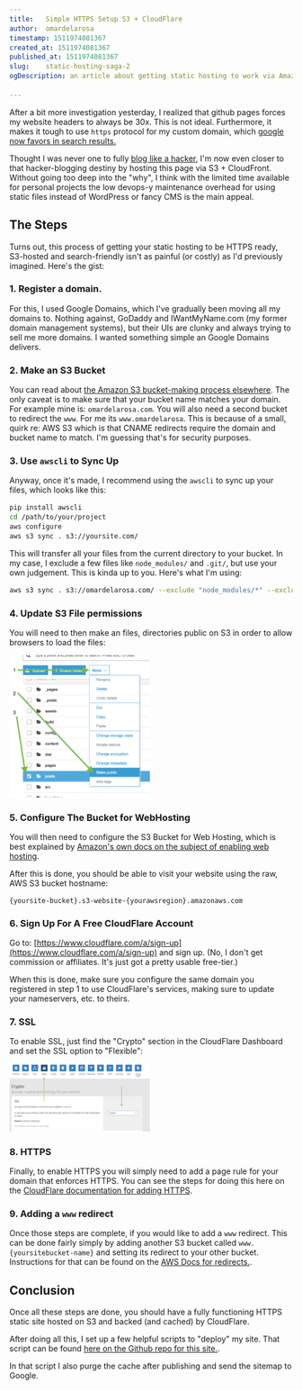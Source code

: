 ```yaml
---
title:   Simple HTTPS Setup S3 + CloudFlare
author:  omardelarosa
timestamp: 1511974081367
created_at: 1511974081367
published_at: 1511974081367
slug:    static-hosting-saga-2
ogDescription: an article about getting static hosting to work via Amazon S3 and kinda sorta blogging like a hacker

---
```


After a bit more investigation yesterday, I realized that github pages forces my website headers to always be 30x.  This is not ideal. Furthermore, it makes it tough to use `https` protocol for my custom domain, which [google now favors in search results.](https://thenextweb.com/google/2015/12/17/unsecured-websites-are-about-to-get-hammered-in-googles-search-ranking/)

Thought I was never one to fully [blog like a hacker](http://tom.preston-werner.com/2008/11/17/blogging-like-a-hacker.html), I'm now even closer to that hacker-blogging destiny by hosting this page via S3 + CloudFront.  Without going too deep into the "why", I think with the limited time available for personal projects the low devops-y maintenance overhead for using static files instead of WordPress or fancy CMS is the main appeal.

## The Steps

Turns out, this process of getting your static hosting to be HTTPS ready, S3-hosted and search-friendly isn't as painful (or costly) as I'd previously imagined.  Here's the gist:

### 1. Register a domain.

For this, I used Google Domains, which I've gradually been moving all my domains to.  Nothing against, GoDaddy and IWantMyName.com (my former domain management systems), but their UIs are clunky and always trying to sell me more domains.  I wanted something simple an Google Domains delivers.

### 2. Make an S3 Bucket

You can read about [the Amazon S3 bucket-making process elsewhere](http://docs.aws.amazon.com/AmazonS3/latest/user-guide/create-bucket.html).  The only caveat is to make sure that your bucket name matches your domain.  For example mine is: `omardelarosa.com`.  You will also need a second bucket to redirect the `www`.  For me its `www.omardelarosa`.  This is because of a small, quirk re: AWS S3 which is that CNAME redirects require the domain and bucket name to match.  I'm guessing that's for security purposes.

### 3. Use `awscli` to Sync Up
Anyway, once it's made, I recommend using the `awscli` to sync up your files, which looks like this:

```bash
pip install awscli
cd /path/to/your/project
aws configure
aws s3 sync . s3://yoursite.com/
```

This will transfer all your files from the current directory to your bucket.  In my case, I exclude a few files like `node_modules/` and `.git/`, but use your own judgement.  This is kinda up to you.  Here's what I'm using:

```bash
aws s3 sync . s3://omardelarosa.com/ --exclude "node_modules/*" --exclude ".*"

```

### 4. Update S3 File permissions
You will need to then make an files, directories public on S3 in order to allow browsers to load the files:

<img src="/assets/uploads/2017_11_29_screenshot1.png" width="250" />

### 5. Configure The Bucket for WebHosting
You will then need to configure the S3 Bucket for Web Hosting, which is best explained by [Amazon's own docs on the subject of enabling web hosting](http://docs.aws.amazon.com/AmazonS3/latest/user-guide/static-website-hosting.html).

After this is done, you should be able to visit your website using the raw, AWS S3 bucket hostname:

```
{yoursite-bucket}.s3-website-{yourawsregion}.amazonaws.com
```

### 6. Sign Up For A Free CloudFlare Account

Go to: [https://www.cloudflare.com/a/sign-up](https://www.cloudflare.com/a/sign-up) and sign up.  (No, I don't get commission or affiliates.  It's just got a pretty usable free-tier.)

When this is done, make sure you configure the same domain you registered in step 1 to use CloudFlare's services, making sure to update your nameservers, etc. to theirs.

### 7. SSL
To enable SSL, just find the "Crypto" section in the CloudFlare Dashboard and set the SSL option to "Flexible":

<img src="/assets/uploads/2017_11_29_screenshot2.png" width="250" />

### 8. HTTPS
Finally, to enable HTTPS you will simply need to add a page rule for your domain that enforces HTTPS.  You can see the steps for doing this here on the [CloudFlare documentation for adding HTTPS](https://support.cloudflare.com/hc/en-us/articles/200170536-How-do-I-redirect-all-visitors-to-HTTPS-SSL-).

### 9. Adding a `www` redirect

Once those steps are complete, if you would like to add a `www` redirect.  This can be done fairly simply by adding another S3 bucket called `www.{yoursitebucket-name}` and setting its redirect to your other bucket.  Instructions for that can be found on the [AWS Docs for redirects.](http://docs.aws.amazon.com/AmazonS3/latest/user-guide/redirect-website-requests.html).

## Conclusion

Once all these steps are done, you should have a fully functioning HTTPS static site hosted on S3 and backed (and cached) by CloudFlare.

After doing all this, I set up a few helpful scripts to "deploy" my site.  That script can be found [here on the Github repo for this site.](https://github.com/omardelarosa/omardelarosa.github.io/blob/master/deploy.sh).

In that script I also purge the cache after publishing and send the sitemap to Google.
